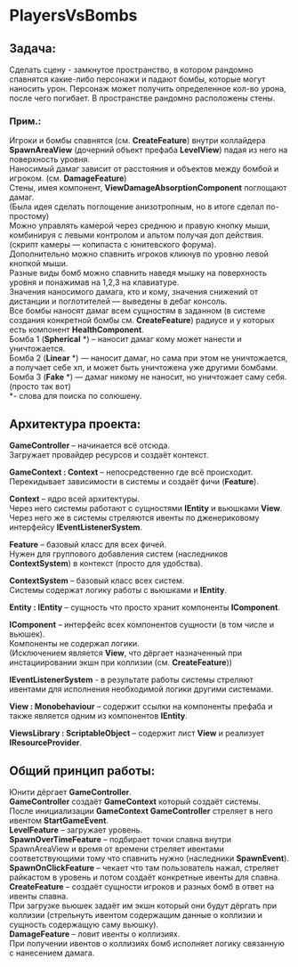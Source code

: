 # PlayersVsBombs

## Задача:
Сделать сцену - замкнутое пространство, в котором рандомно спавнятся какие-либо персонажи и падают бомбы, которые могут наносить урон. Персонаж может получить определенное кол-во урона, после чего погибает. 
В пространстве рандомно расположены стены.

### Прим.:
Игроки и бомбы спавнятся (см. **CreateFeature**) внутри коллайдера **SpawnAreaView** (дочерний объект префаба **LevelView**) падая из него на поверхность уровня. <br />
Наносимый дамаг зависит от расстояния и объектов между бомбой и игроком. (см. **DamageFeature**) <br />
Стены, имея компонент, **ViewDamageAbsorptionComponent** поглощают дамаг. <br />
(Была идея сделать поглощение анизотропным, но в итоге сделал по-простому)<br /> 
Можно управлять камерой через среднюю и правую кнопку мыши, комбинируя с левыми контролом и альтом получая доп действия. (скрипт камеры — копипаста с юнитевского форума).<br />
Дополнительно можно спавнить игроков кликнув по уровню левой кнопкой мыши.<br />
Разные виды бомб можно спавнить наведя мышку на поверхность уровня и понажимав на 1,2,3 на клавиатуре.<br />
Значения наносимого дамага, кто и кому, значения снижений от дистанции и поглотителей — выведены в дебаг консоль.<br />
Все бомбы наносят дамаг всем сущностям в заданном (в системе создания конкретной бомбы см. **CreateFeature**) радиусе и у которых есть компонент **HealthComponent**.<br />
Бомба 1 (**Spherical** *) – наносит дамаг кому может нанести и уничтожается.<br />
Бомба 2 (**Linear** *) — наносит дамаг, но сама при этом не уничтожается, а получает себе хп, и может быть уничтожена уже другими бомбами.<br />
Бомба 3 (**Fake** *) — дамаг никому не наносит, но уничтожает саму себя. (просто так вот)<br />
*- слова для поиска по солюшену.<br />

## Архитектура проекта:

**GameController** – начинается всё отсюда.  <br />
Загружает провайдер ресурсов и создаёт контекст. <br />

**GameContext : Context** – непосредственно где всё происходит.  <br />
Перекидывает зависимости в системы и создаёт фичи (**Feature**). <br />

**Context** – ядро всей архитектуры. <br />
Через него системы работают с сущностями **IEntity** и вьюшками **View**. <br />
Через него же в системы стреляются ивенты по дженериковому интерфейсу **IEventListenerSystem**. <br />

**Feature** – базовый класс для всех фичей. <br />
Нужен для группового добавления систем (наследников **ContextSystem**) в контекст (просто для удобства). <br />

**ContextSystem** – базовый класс всех систем. <br />
Системы содержат логику работы с вьюшками и **IEntity**. <br />

**Entity : IEntity** – сущность что просто хранит компоненты **IComponent**. <br />

**IComponent** – интерфейс всех компонентов сущности (в том числе и вьюшек). <br />
Компоненты не содержал логики. <br />
(Исключением является **View**, что дёргает назначенный при инстациировании экшн при коллизии (см. **CreateFeature**)) <br />

**IEventListenerSystem<T>** - в результате работы системы стреляют ивентами для исполнения необходимой логики другими системами. <br />

**View : Monobehaviour** – содержит ссылки на компоненты префаба и также является одним из компонентов **IEntity**. <br />

**ViewsLibrary : ScriptableObject** – содержит лист **View** и реализует **IResourceProvider**.   <br />

## Общий принцип работы: <br />

Юнити дёргает **GameController**.<br />
**GameController** создаёт **GameContext** который создаёт системы.<br />
После инициализации **GameContext GameController** стреляет в него ивентом **StartGameEvent**.<br />
**LevelFeature** – загружает уровень.<br />
**SpawnOverTimeFeature** – подбирает точки спавна внутри SpawnAreaView и время от времени стреляет ивентами соответствующими тому что спавнить нужно (наследники **SpawnEvent**).<br />
**SpawnOnClickFeature** – чекает что там пользователь нажал, стреляет райкастом в уровень и потом создаёт конкретные ивенты для спавна.<br />
**CreateFeature** – создаёт сущности игроков и разных бомб в ответ на ивенты спавна.<br />
При загрузке вьюшек задаёт им экшн который они будут дёргать при коллизии (стрельнуть ивентом содержащим данные о коллизии и сущность содержащую саму вьюшку).<br />
**DamageFeature** – ловит ивенты о коллизиях.<br />
При получении ивентов о коллизиях бомб исполняет логику связанную с нанесением дамага.<br />
